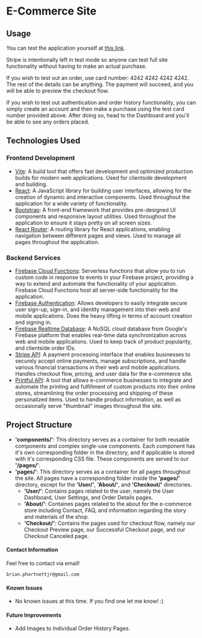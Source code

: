 # E-Commerce Site

## Usage
You can test the application yourself at [this link](https://ecommerce-site-584f2.web.app/).

Stripe is intentionally left in test mode so anyone can test full site functionality without having to make an actual purchase. 

If you wish to test out an order, use card number: 4242 4242 4242 4242. The rest of the details can be anything. The payment will succeed, and you will be able to preview the checkout flow.

If you wish to test out authentication and order history functionality, you can simply create an account and then make a purchase using the test card number provided above. After doing so, head to the Dashboard and you'll be able to see any orders placed. 

## Technologies Used

### Frontend Development

 - [Vite](https://vitejs.dev/): A build tool that offers fast development and optimized production builds for modern web applications. Used for clientside development and building.
 - [React](https://react.dev/): A JavaScript library for building user interfaces, allowing for the creation of dynamic and interactive components. Used throughout the application for a wide variety of functionality.
 - [Bootstrap](https://getbootstrap.com/): A front-end framework that provides pre-designed UI components and responsive layout utilities. Used throughout the application to ensure it stays pretty on all screen sizes.
 - [React Router](https://reactrouter.com/en/main): A routing library for React applications, enabling navigation between different pages and views. Used to manage all pages throughout the application.

 ### Backend Services

 - [Firebase Cloud Functions](https://firebase.google.com/docs/functions): Serverless functions that allow you to run custom code in response to events in your Firebase project, providing a way to extend and automate the functionality of your application. Firebase Cloud Functions host all server-side functionality for the application.
 - [Firebase Authentication](https://firebase.google.com/docs/auth): Allows developers to easily integrate secure user sign-up, sign-in, and identity management into their web and mobile applications. Does the heavy lifting in terms of account creation and signing in.  
 - [Firebase Realtime Database](https://firebase.google.com/docs/database): A NoSQL cloud database from Google's Firebase platform that enables real-time data synchronization across web and mobile applications. Used to keep track of product popularity, and clientside order IDs.
 - [Stripe API](https://stripe.com/docs/api): A payment processing interface that enables businesses to securely accept online payments, manage subscriptions, and handle various financial transactions in their web and mobile applications. Handles checkout flow, pricing, and user data for the e-commerce site.
  - [Printful API](https://developers.printful.com/docs/): A tool that allows e-commerce businesses to integrate and automate the printing and fulfillment of custom products into their online stores, streamlining the order processing and shipping of these personalized items. Used to handle product information, as well as occasionally serve "thumbnail" images throughout the site.

 ## Project Structure
 
- **'components/'**: This directory serves as a container for both reusable components and complex single-use components. Each component has it's own corresponding folder in the directory, and if applicable is stored with it's corresponding CSS file. These components are served to our **'/pages/'**.
- **'pages/'**: This directory serves as a container for all pages throughout the site. All pages have a corresponding folder inside the **'pages/'** directory, except for the **'User/'**, **'About/'**, and **'Checkout/'** directories.
    - **'User/'**: Contains pages related to the user, namely the User Dashboard, User Settings, and Order Details pages.
    - **'About/'**: Containes pages related to the about for the e-commerce store including Contact, FAQ, and information regarding the story and materials of the shop.
    - **'Checkout/'**: Contains the pages used for checkout flow, namely our Checkout Preview page, our Successful Checkout page, and our Checkout Canceled page.



 #### Contact Information

Feel free to contact via email! 

```brian.phartnettjr@gmail.com```

 #### Known Issues

 - No known issues at this time. If you find one let me know! :)

 #### Future Improvements
 - Add Images to Individual Order History Pages.



 

